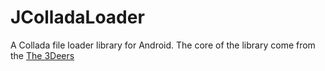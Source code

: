 # JColladaLoader
A Collada file loader library for Android. The core of the library come from the [The 3Deers](https://github.com/the3deers/android-3D-model-viewer)
